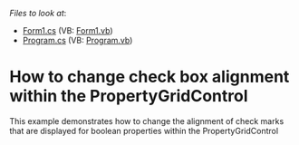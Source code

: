 <!-- default file list -->
*Files to look at*:

* [Form1.cs](./CS/WindowsApplication2/Form1.cs) (VB: [Form1.vb](./VB/WindowsApplication2/Form1.vb))
* [Program.cs](./CS/WindowsApplication2/Program.cs) (VB: [Program.vb](./VB/WindowsApplication2/Program.vb))
<!-- default file list end -->
# How to change check box alignment within the PropertyGridControl 


<p>This example demonstrates how to change the alignment of check marks that are displayed for boolean properties within the PropertyGridControl</p>

<br/>


